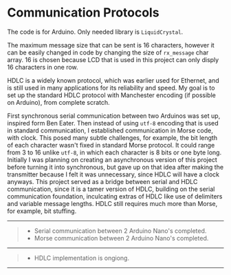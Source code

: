 # Communication Protocols

The code is for Arduino. Only needed library is `LiquidCrystal`.

The maximum message size that can be sent is 16 characters, however it can be easily changed in code by changing the size of `rx_message` char array. 16 is chosen because LCD that is used in this project can only disply 16 characters in one row.

HDLC is a widely known protocol, which was earlier used for Ethernet, and is still used in many applications for its reliability and speed. My goal is to set up the standard HDLC protocol with Manchester encoding (if possible on Arduino), from complete scratch.

First synchronous serial communication between two Arduinos was set up, inspired form Ben Eater. Then instead of using `utf-8` encoding that is used in standard communication, I established communication in Morse code, with clock. This posed many subtle challenges, for example, the bit length of each character wasn't fixed in standard Morse protocol. It could range from 3 to 16 unlike `utf-8`, in which each character is 8 bits or one byte long. Initially I was planning on creating an asynchronous version of this project before turning it into synchronous, but gave up on that idea after making the transmitter because I felt it was unnecessary, since HDLC will have a clock anyways. This project served as a bridge between serial and HDLC communication, since it is a tamer version of HDLC, building on the serial communication foundation, inculcating extras of HDLC like use of delimiters and variable message lengths. HDLC still requires much more than Morse, for example, bit stuffing.

---
> * Serial communication between 2 Arduino Nano's completed.
> * Morse communication between 2 Arduino Nano's completed.
---
> * HDLC implementation is ongiong.
---
